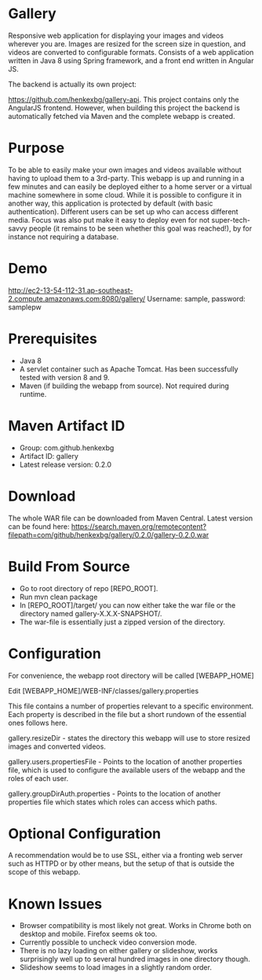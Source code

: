 # Gallery
Responsive web application for displaying your images and videos wherever you are. Images are resized for the screen size in question, and videos are converted to configurable formats. Consists of a web application written in Java 8 using Spring framework, and a front end written in Angular JS.

The backend is actually its own project:

https://github.com/henkexbg/gallery-api. This project contains only the AngularJS frontend. However, when building this project the backend is automatically fetched via Maven and the complete webapp is created.

# Purpose
To be able to easily make your own images and videos available without having to upload them to a 3rd-party. This webapp is up and running in a few minutes and can easily be deployed either to a home server or a virtual machine somewhere in some cloud. While it is possible to configure it in another way, this application is protected by default (with basic authentication). Different users can be set up who can access different media.
Focus was also put make it easy to deploy even for not super-tech-savvy people (it remains to be seen whether this goal was reached!), by for instance not requiring a database.

# Demo
http://ec2-13-54-112-31.ap-southeast-2.compute.amazonaws.com:8080/gallery/
Username: sample, password: samplepw

# Prerequisites
- Java 8
- A servlet container such as Apache Tomcat. Has been successfully tested with version 8 and 9.
- Maven (if building the webapp from source). Not required during runtime.

# Maven Artifact ID
- Group: com.github.henkexbg
- Artifact ID: gallery
- Latest release version: 0.2.0

# Download
The whole WAR file can be downloaded from Maven Central. Latest version can be found here:
https://search.maven.org/remotecontent?filepath=com/github/henkexbg/gallery/0.2.0/gallery-0.2.0.war

# Build From Source
- Go to root directory of repo [REPO_ROOT].
- Run mvn clean package
- In [REPO_ROOT]/target/ you can now either take the war file or the directory named gallery-X.X.X-SNAPSHOT/.
- The war-file is essentially just a zipped version of the directory.

# Configuration
For convenience, the webapp root directory will be called [WEBAPP_HOME]

Edit [WEBAPP_HOME]/WEB-INF/classes/gallery.properties

This file contains a number of properties relevant to a specific environment. Each property is described in the file but a short rundown of the essential ones follows here.

gallery.resizeDir - states the directory this webapp will use to store resized images and converted videos.

gallery.users.propertiesFile - Points to the location of another properties file, which is used to configure the available users of the webapp and the roles of each user.

gallery.groupDirAuth.properties - Points to the location of another properties file which states which roles can access which paths.

# Optional Configuration
A recommendation would be to use SSL, either via a fronting web server such as HTTPD or by other means, but the setup of that is outside the scope of this webapp.

# Known Issues
- Browser compatibility is most likely not great. Works in Chrome both on desktop and mobile. Firefox seems ok too.
- Currently possible to uncheck video conversion mode.
- There is no lazy loading on either gallery or slideshow, works surprisingly well up to several hundred images in one directory though.
- Slideshow seems to load images in a slightly random order.
